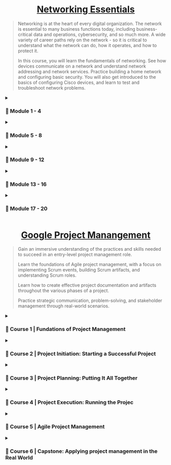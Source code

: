 <!------------------------ //////////////// NETWORKING ESSENTIALS //////////////// ------------------------------------------------>

<div align="center">

# [Networking Essentials](https://skillsforall.com/course/networking-essentials?courseLang=en-US)

</div>

> Networking is at the heart of every digital organization. The network is essential to many business functions today, including business-critical data and operations, cybersecurity, and so much more. A wide variety of career paths rely on the network - so it is critical to understand what the network can do, how it operates, and how to protect it.
>
> In this course, you will learn the fundamentals of networking. See how devices communicate on a network and understand network addressing and network services. Practice building a home network and configuring basic security. You will also get introduced to the basics of configuring Cisco devices, and learn to test and troubleshoot network problems.


<details>
<summary> 
  
### 📕 Module 1 - 4
</summary>

```
   Module 1: Communications in a Connected World
   Module 2: Online Connections
   Module 3: Explore Networks with Packet Tracker
   Module 4: Build a Simple Network
```
Access the module 1 - 4 notes [here](https://github.com/em1e/course-notes/blob/main/Networking-Essentials/MODULE-1-4.md).
</details>
<details>
<summary> 
  
### 📗 Module 5 - 8
</summary>

```
   Module 5: Communication Principles
   Module 6: Network Design and the Access Layer
   Module 7: Routing Between Networks
   Module 8: The Internet Protocol
```
Access the module 5 - 8 notes [here](https://github.com/em1e/course-notes/blob/main/Networking-Essentials/MODULE-5-8.md).
</details>
<details>
<summary> 
  
### 📘 Module 9 - 12
</summary>

```
   Module 9: Dynamic Addressing with DHCP
   Module 10: IPv4 and IPv6 Address Management
   Module 11: Transport Layer Services
   Module 12: Application Layer Services
```
Access the module 9 - 12 notes [here](https://github.com/em1e/course-notes/blob/main/Networking-Essentials/MODULE-9-12.md).
</details>
<details>
<summary> 
  
### 📙 Module 13 - 16
</summary>

```
   Module 13: Build a Home Network
   Module 14: Connect to the Internet
   Module 15: Security Considerations
   Module 16: Configure Network and Device Security
```
Access the module 13 - 16 notes [here](https://github.com/em1e/course-notes/blob/main/Networking-Essentials/MODULE-13-16.md).
</details>
<details>
<summary> 
  
### 📓 Module 17 - 20
</summary>

```
   Module 17: Cisco Switches and Routers
   Module 18: The Cisco IOS Command Line
   Module 19: Build a Small Cisco Network
   Module 20: Troubleshoot Common Network Problems
```
Access the module 17 - 20 notes [here](https://github.com/em1e/course-notes/blob/main/Networking-Essentials/MODULE-17-20.md).
</details>

<!------------------------ //////////////// GOOGLE PROJECT MANAGEMNT //////////////// ------------------------------------------------>

<div align="center">

# [Google Project Manangement](https://www.coursera.org/professional-certificates/google-project-management)

</div>

> Gain an immersive understanding of the practices and skills needed to succeed in an entry-level project management role.
>
> Learn the foundations of Agile project management, with a focus on implementing Scrum events, building Scrum artifacts, and understanding Scrum roles.
>
> Learn how to create effective project documentation and artifacts throughout the various phases of a project.
>
> Practice strategic communication, problem-solving, and stakeholder management through real-world scenarios.


<details>
<summary> 
  
### 📕 Course 1 | Fundations of Project Management
</summary>

```
   Module 1: Embarking on a career in project management
   Module 2: Becoming an effective project manager
   Module 3: The project managemnt life cycle and methodologies
   Module 4: Organizational structure and culture
```

</details>
<details>
<summary> 
  
### 📗 Course 2 | Project Initiation: Starting a Successful Project
</summary>

```
   Module 1: Fundamentals of project initiation
   Module 2: Defining project goals, scope,a nd success criteria
   Module 3: Working effectively with stakeholders
   Module 4: Utilizing resources and tools for project success
```

</details>
<details>
<summary> 
  
### 📘 Course 3 | Project Planning: Putting It All Together
</summary>

```
   Module 1: Beginning the planning phase
   Module 2: Building a project plan
   Module 3: Managing budgeting and procurement
   Module 4: Managing risks effectivelly
   Module 5: Organizing communication and documentation
```

</details>
<details>
<summary> 
  
### 📙 Course 4 | Project Execution: Running the Projec
</summary>

```
   Module 1: Introduction to project execution
   Module 2: Quality management and continuous improvement
   Module 3: Data-imformed decision-making
   Module 4: Leadership and influnecing skills
   Module 5: Effective project communication
   Module 6: Closing a project
```

</details>
<details>
<summary> 
  
### 📓 Course 5 | Agile Project Management
</summary>

```
   Module 1: The fundamentals of Agile
   Module 2: Scrum 101
   Module 3: Implementing Scrum
   Module 4: Applying Agie in the organization
```

</details>
<details>
<summary> 
  
### 📔 Course 6 | Capstone: Applying project management in the Real World
</summary>

```
   Module 1: Initating a project
   Module 2: Building out a project plan
   Module 3: Maintaining quality
   Module 4: Effective stakeholder communication
```

</details>

<!------------------------ //////////////// IT AUTOMATION WITH PYTHON //////////////// ------------------------------------------------>
